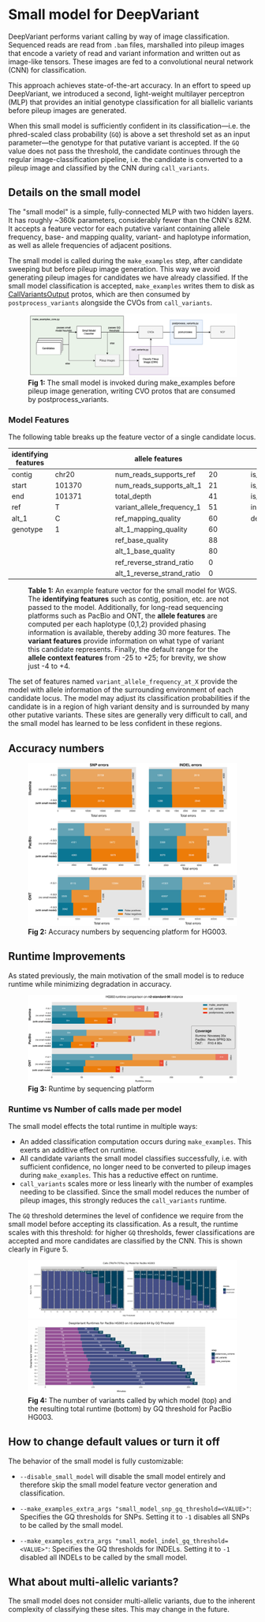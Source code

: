 # Small model for DeepVariant

DeepVariant performs variant calling by way of image classification. Sequenced
reads are read from `.bam` files, marshalled into pileup images that encode a
variety of read and variant information and written out as image-like tensors.
These images are fed to a convolutional neural network (CNN) for classification.

This approach achieves state-of-the-art accuracy. In an effort to speed up
DeepVariant, we introduced a second, light-weight multilayer
perceptron (MLP) that provides an initial genotype classification for all
biallelic variants before pileup images are generated.

When this small model is sufficiently confident in its classification—i.e. the
phred-scaled class probability (`GQ`) is above a set threshold set as an input
parameter—the genotype for that putative variant is accepted. If the `GQ` value
does not pass the threshold, the candidate continues through the regular
image-classification pipeline, i.e. the candidate is converted to a pileup image
and classified by the CNN during `call_variants`.

## Details on the small model

The "small model" is a simple, fully-connected MLP with two hidden layers. It
has roughly ~360k parameters, considerably fewer than the CNN's 82M. It accepts
a feature vector for each putative variant containing allele frequency, base-
and mapping quality, variant- and haplotype information, as well as allele
frequencies of adjacent positions.

The small model is called during the `make_examples` step, after candidate
sweeping but before pileup image generation. This way we avoid generating pileup
images for candidates we have already classified. If the small model
classification is accepted, `make_examples` writes them to disk as
[CallVariantsOutput](https://github.com/google/deepvariant/blob/r1.9/deepvariant/protos/deepvariant.proto#L328-L333)
protos, which are then consumed by `postprocess_variants` alongside the CVOs
from `call_variants`.

<figure class="image">
  <img src="images/small_model_architecture.png" alt="Small model architecture diagram">
  <figcaption><b>Fig 1:</b> The small model is invoked during make_examples before pileup image generation, writing CVO protos that are consumed by postprocess_variants.</figcaption>
</figure>

### Model Features

The following table breaks up the feature vector of a single candidate locus.

identifying features | &nbsp; | &nbsp; | &nbsp; | &nbsp; | allele features            | &nbsp; | &nbsp; | &nbsp; | &nbsp; | variant features | &nbsp; | &nbsp; | &nbsp; | &nbsp; | allele context features             | &nbsp; |     |
-------------------- | ------ | ------ | ------ | ------ | -------------------------- | ------ | ------ | ------ | ------ | ---------------- | ------ | ------ | ------ | ------ | ----------------------------------- | ------ | ---
contig               | chr20  | &nbsp; | &nbsp; | &nbsp; | num_reads_supports_ref     | 20     | &nbsp; | &nbsp; | &nbsp; | is_snp           | 1      | &nbsp; | &nbsp; | &nbsp; | variant_allele_frequency_at_minus_4 | 0      | &nbsp;
start                | 101370 | &nbsp; | &nbsp; | &nbsp; | num_reads_supports_alt_1   | 21     | &nbsp; | &nbsp; | &nbsp; | is_insertion     | 0      | &nbsp; | &nbsp; | &nbsp; | variant_allele_frequency_at_minus_3 | 0      | &nbsp;
end                  | 101371 | &nbsp; | &nbsp; | &nbsp; | total_depth                | 41     | &nbsp; | &nbsp; | &nbsp; | is_deletion      | 0      | &nbsp; | &nbsp; | &nbsp; | variant_allele_frequency_at_minus_2 | 0      | &nbsp;
ref                  | T      | &nbsp; | &nbsp; | &nbsp; | variant_allele_frequency_1 | 51     | &nbsp; | &nbsp; | &nbsp; | insertion_length | 0      | &nbsp; | &nbsp; | &nbsp; | variant_allele_frequency_at_minus_1 | 2      | &nbsp;
alt_1                | C      | &nbsp; | &nbsp; | &nbsp; | ref_mapping_quality        | 60     | &nbsp; | &nbsp; | &nbsp; | deletion_length  | 0      | &nbsp; | &nbsp; | &nbsp; | variant_allele_frequency_at_plus_0  | 51     | &nbsp;
genotype             | 1      | &nbsp; | &nbsp; | &nbsp; | alt_1_mapping_quality      | 60     | &nbsp; | &nbsp; | &nbsp; | &nbsp;           | &nbsp; | &nbsp; | &nbsp; | &nbsp; | variant_allele_frequency_at_plus_1  | 2      | &nbsp;
&nbsp;               | &nbsp; | &nbsp; | &nbsp; | &nbsp; | ref_base_quality           | 88     | &nbsp; | &nbsp; | &nbsp; | &nbsp;           | &nbsp; | &nbsp; | &nbsp; | &nbsp; | variant_allele_frequency_at_plus_2  | 0      | &nbsp;
&nbsp;               | &nbsp; | &nbsp; | &nbsp; | &nbsp; | alt_1_base_quality         | 80     | &nbsp; | &nbsp; | &nbsp; | &nbsp;           | &nbsp; | &nbsp; | &nbsp; | &nbsp; | variant_allele_frequency_at_plus_3  | 2      | &nbsp;
&nbsp;               | &nbsp; | &nbsp; | &nbsp; | &nbsp; | ref_reverse_strand_ratio   | 0      | &nbsp; | &nbsp; | &nbsp; | &nbsp;           | &nbsp; | &nbsp; | &nbsp; | &nbsp; | variant_allele_frequency_at_plus_4  | 0      | &nbsp;
&nbsp;               | &nbsp; | &nbsp; | &nbsp; | &nbsp; | alt_1_reverse_strand_ratio | 0      | &nbsp; | &nbsp; | &nbsp; | &nbsp;           | &nbsp; | &nbsp; | &nbsp; | &nbsp; | &nbsp;                              | &nbsp; | &nbsp;

<figure class="image">
  <figcaption><b>Table 1:</b> An example feature vector for the small model for WGS. The <b>identifying features</b> such as contig, position, etc. are not passed to the model. Additionally, for long-read sequencing platforms such as PacBio and ONT, the <b>allele features</b> are computed per each haplotype (0,1,2) provided phasing information is available, thereby adding 30 more features. The <b>variant features</b> provide information on what type of variant this candidate represents. Finally, the default range for the <b>allele context features</b> from -25 to +25; for brevity, we show just -4 to +4.</figcaption>
</figure>

The set of features named `variant_allele_frequency_at_X` provide the model with
allele information of the surrounding environment of each candidate locus. The
model may adjust its classification probabilities if the candidate is in a
region of high variant density and is surrounded by many other putative
variants. These sites are generally very difficult to call, and the small model
has learned to be less confident in these regions.

## Accuracy numbers

<figure class="image">
  <img src="images/small_model_accuracy.png" alt="Accuracy numbers by sequencing platform for HG003">
  <figcaption><b>Fig 2:</b> Accuracy numbers by sequencing platform for HG003.</figcaption>
</figure>

## Runtime Improvements

As stated previously, the main motivation of the small model is to reduce
runtime while minimizing degradation in accuracy.

<figure class="image">
  <img src="images/small_model_runtime.png" alt="Runtime by sequencing platform.">
  <figcaption><b>Fig 3:</b> Runtime by sequencing platform</figcaption>
</figure>

### Runtime vs Number of calls made per model

The small model effects the total runtime in multiple ways:

*   An added classification computation occurs during `make_examples`. This
    exerts an additive effect on runtime.
*   All candidate variants the small model classifies successfully, i.e. with
    sufficient confidence, no longer need to be converted to pileup images
    during `make_examples`. This has a reductive effect on runtime.
*   `call_variants` scales more or less linearly with the number of examples
    needing to be classified. Since the small model reduces the number of pileup
    images, this strongly reduces the `call_variants` runtime.

The `GQ` threshold determines the level of confidence we require from the small
model before accepting its classification. As a result, the runtime scales with
this threshold: for higher `GQ` thresholds, fewer classifications are accepted
and more candidates are classified by the CNN. This is shown clearly in Figure
5.

<figure class="image">
  <img src="images/small_model_calls_by_gq.png" alt="Number of Calls made by the Small Model by GQ threshold.">
  <img src="images/small_model_runtime_per_gq.png" alt="Runtime by GQ threshold.">
  <figcaption><b>Fig 4:</b> The number of variants called by which model (top) and the resulting total runtime (bottom) by GQ threshold for PacBio HG003.</figcaption>
</figure>

## How to change default values or turn it off

The behavior of the small model is fully customizable:

*   `--disable_small_model` will disable the small model entirely and therefore
    skip the small model feature vector generation and classification.

*   `--make_examples_extra_args "small_model_snp_gq_threshold=<VALUE>"`:
    Specifies the GQ thresholds for SNPs. Setting it to `-1` disables all SNPs
    to be called by the small model.

*   `--make_examples_extra_args "small_model_indel_gq_threshold=<VALUE>"`:
    Specifies the GQ thresholds for INDELs. Setting it to `-1` disabled all
    INDELs to be called by the small model.

## What about multi-allelic variants?

The small model does not consider multi-allelic variants, due
to the inherent complexity of classifying these sites. This may change in the
future.
